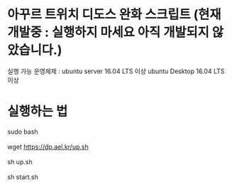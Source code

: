# 아꾸르 트위치 디도스 완화 스크립트 (현재 개발중 : 실행하지 마세요 아직 개발되지 않았습니다.) <br>
실행 가능 운영체제 : ubuntu server 16.04 LTS 이상 ubuntu Desktop 16.04 LTS 이상 <br>
# 실행하는 법 <br>
sudo bash  <br><br>
wget https://dp.ael.kr/up.sh <br><br>
sh up.sh <br><br>
sh start.sh <br><br>

